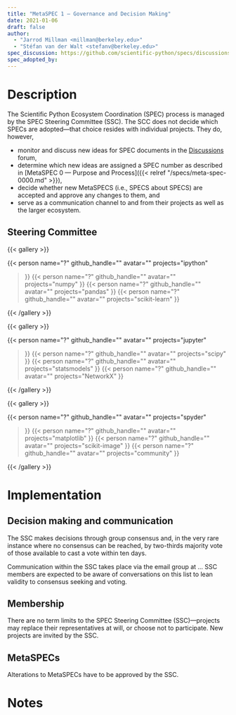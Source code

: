 ```yaml
---
title: "MetaSPEC 1 — Governance and Decision Making"
date: 2021-01-06
draft: false
author:
  - "Jarrod Millman <millman@berkeley.edu>"
  - "Stéfan van der Walt <stefanv@berkeley.edu>"
spec_discussion: https://github.com/scientific-python/specs/discussions/12
spec_adopted_by:
---
```


# Description

The Scientific Python Ecosystem Coordination (SPEC) process is managed by
the SPEC Steering Committee (SSC).
The SCC does not decide which SPECs are adopted—that choice resides with
individual projects.
They do, however, 
- monitor and discuss new ideas for SPEC documents in the
  [Discussions](https://github.com/scientific-python/specs/discussions/categories/ideas)
  forum,
- determine which new ideas are assigned a SPEC number as described in
  [MetaSPEC 0 — Purpose and Process]({{< relref "/specs/meta-spec-0000.md" >}}),
- decide whether new MetaSPECS (i.e., SPECS about SPECS)
  are accepted and approve any changes to them, and
- serve as a communication channel to and from their projects as well
  as the larger ecosystem.

## Steering Committee

{{< gallery >}}

{{< person
      name="?"
      github_handle=""
      avatar=""
      projects="ipython"
>}}
{{< person
      name="?"
      github_handle=""
      avatar=""
      projects="numpy"
>}}
{{< person
      name="?"
      github_handle=""
      avatar=""
      projects="pandas"
>}}
{{< person
      name="?"
      github_handle=""
      avatar=""
      projects="scikit-learn"
>}}

{{< /gallery >}}

{{< gallery >}}

{{< person
      name="?"
      github_handle=""
      avatar=""
      projects="jupyter"
>}}
{{< person
      name="?"
      github_handle=""
      avatar=""
      projects="scipy"
>}}
{{< person
      name="?"
      github_handle=""
      avatar=""
      projects="statsmodels"
>}}
{{< person
      name="?"
      github_handle=""
      avatar=""
      projects="NetworkX"
>}}

{{< /gallery >}}

{{< gallery >}}

{{< person
      name="?"
      github_handle=""
      avatar=""
      projects="spyder"
>}}
{{< person
      name="?"
      github_handle=""
      avatar=""
      projects="matplotlib"
>}}
{{< person
      name="?"
      github_handle=""
      avatar=""
      projects="scikit-image"
>}}
{{< person
      name="?"
      github_handle=""
      avatar=""
      projects="community"
>}}

{{< /gallery >}}

# Implementation

## Decision making and communication

The SSC makes decisions through group consensus and, in the very rare instance
where no consensus can be reached, by two-thirds majority vote of those
available to cast a vote within ten days.

Communication within the SSC takes place via the email group at ...  SSC
members are expected to be aware of conversations on this list to lean validity
to consensus seeking and voting.

## Membership

There are no term limits to the SPEC Steering Committee (SSC)—projects may
replace their representatives at will, or choose not to participate.
New projects are invited by the SSC.

## MetaSPECs

Alterations to MetaSPECs have to be approved by the SSC.

# Notes
